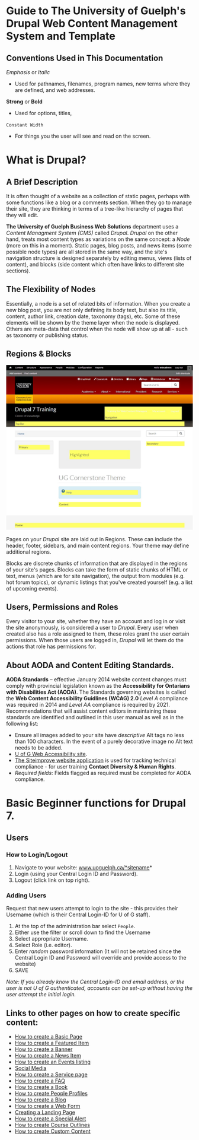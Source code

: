 # Guide to The University of Guelph's Drupal Web Content Management System and Template
## Conventions Used in This Documentation
*Emphasis* or *Italic*
* Used for pathnames, filenames, program names, new terms where they are defined, and web addresses.

**Strong** or __Bold__
* Used for options, titles,

`Constant Width`
* For things you the user will see and read on the screen.


# What is Drupal?
## A Brief Description
It is often thought of a website as a collection of static pages, perhaps with some functions like a blog or a comments section. When they go to manage their site, they are thinking in terms of a tree-like hierarchy of pages that they will edit.

**The University of Guelph Business Web Solutions** department uses a *Content Managment System (CMS)* called *Drupal*. *Drupal* on the other hand, treats most content types as variations on the same concept: a *Node* (more on this in a moment). Static pages, blog posts, and news items (some possible node types) are all stored in the same way, and the site's navigation structure is designed separately by editing menus, views (lists of content), and blocks (side content which often have links to different site sections).

## The Flexibility of Nodes
 Essentially, a node is a set of related bits of information. When you create a new blog post, you are not only defining its body text, but also its title, content, author link, creation date, taxonomy (tags), etc. Some of these elements will be shown by the theme layer when the node is displayed. Others are meta-data that control when the node will show up at all - such as taxonomy or publishing status.

## Regions & Blocks
![Image of Block Areas highlighted](images/Block_Areas.jpg)

Pages on your *Drupal* site are laid out in Regions. These can include the header, footer, sidebars, and main content regions. Your theme may define additional regions.

Blocks are discrete chunks of information that are displayed in the regions of your site's pages. Blocks can take the form of static chunks of HTML or text, menus (which are for site navigation), the output from modules (e.g. hot forum topics), or dynamic listings that you've created yourself (e.g. a list of upcoming events).

## Users, Permissions and Roles
Every visitor to your site, whether they have an account and log in or visit the site anonymously, is considered a user to *Drupal*. Every user when created also has a role assigned to them, these roles grant the user certain permissions. When those users are logged in, *Drupal* will let them do the actions that role has permissions for.

## About AODA and Content Editing Standards.
**AODA Standards** – effective January 2014 website content changes must comply with provincial legislation known as the **Accessibility for Ontarians with Disabilities Act (AODA)**. The Standards governing websites is called the **Web Content Accessibility Guidlines (WCAG) 2.0** *Level A* compliance was required in 2014 and *Level AA* compliance is required by 2021. Recommendations that will assist content editors in maintaining these standards are identified and outlined in this user manual as well as in the following list:
* Ensure all images added to your site have *descriptive* Alt tags no less than 100 characters. In the event of a purely decorative image no Alt text needs to be added.
* [U of G Web Accessibility site](https://www.uoguelph.ca/accessibility/web/).
* [The Siteimprove website application](http://siteimprove.com/) is used for tracking technical compliance - for user training **Contact Diversity & Human Rights**.
* *Required fields*: Fields flagged as required must be completed for AODA compliance.

# Basic Beginner functions for Drupal 7.
## Users
### How to Login/Logout
1.	 Navigate to your website: www.uoguelph.ca/*sitename*
2.	 Login (using your Central Login ID and Password).
3.	 Logout (click link on top right).

### Adding Users
Request that new users attempt to login to the site - this provides their Username (which is their Central Login-ID for U of G staff).
1. At the top of the administration bar select `People`.
2. Either use the filter or scroll down to find the Username
3. Select appropriate Username.
4. Select Role (i.e. editor).
5. Enter *random* password information (It will not be retained since the Central Login ID and Password will override and provide access to the website)
6. SAVE

*Note: If you already know the Central Login-ID and email address, or the user is not U of G authenticated, accounts can be set-up without having the user attempt the initial login.*

## Links to other pages on how to create specific content:
* [How to create a Basic Page](features/howto-page.md)
* [How to create a Featured Item](features/howto-featured.md)
* [How to create a Banner](features/howto-banner.md)
* [How to create a News Item](features/howto-news.md)
* [How to create an Events listing](features/howto-events.md)
* [Social Media](features/howto-socialmedia.md)
* [How to create a Service page](features/howto-services.md)
* [How to create a FAQ](features/howto-FAQ.md)
* [How to create a Book](features/howto-book.md)
* [How to create People Profiles](features/howto-profiles.md)
* [How to create a Blog](features/howto-blog.md)
* [How to create a Web Form](features/howto-webforms.md)
* [Creating a Landing Page](features/howto-landingpag.md)
* [How to create a Special Alert](features/howto-specialalert.md)
* [How to create Course Outlines](features/howto-courseoutlines.md)
* [How to create Custom Content](features/howto-customcon.md)

